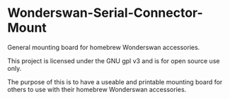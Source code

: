 # Wonderswan-Serial-Connector-Mount
General mounting board for homebrew Wonderswan accessories.

This project is licensed under the GNU gpl v3 and is for open source use only.

The purpose of this is to have a useable and printable mounting board for others to use with their homebrew Wonderswan accessories.
